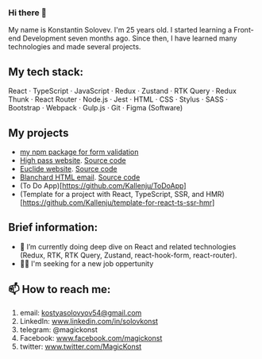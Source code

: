 ### Hi there 👋
My name is Konstantin Solovev. I'm 25 years old.
I started learning a Front-end Development seven months ago. Since then, I have learned many technologies and made several projects.


## My tech stack:
React · TypeScript · JavaScript · Redux · Zustand · RTK Query · Redux Thunk · React Router · Node.js · Jest · HTML · CSS · Stylus · SASS · Bootstrap · Webpack · Gulp.js · Git · Figma (Software)


## My projects
- [my npm package for form validation](https://github.com/Kallenju/simpower-validation)
- [High pass website](https://kallenju.github.io/high-pass/). [Source code](https://github.com/Kallenju/high-pass)
- [Euclide website](https://kallenju.github.io/euclid/). [Source code](https://github.com/Kallenju/euclid)
- [Blanchard HTML email](https://kallenju.github.io/blanchard-html-email/). [Source code](https://github.com/Kallenju/blanchard-html-email)
- (To Do App)[https://github.com/Kallenju/ToDoApp]
- (Template for a project with React, TypeScript, SSR, and HMR)[https://github.com/Kallenju/template-for-react-ts-ssr-hmr]


## Brief information:
- 🌱 I’m currently doing deep dive on React and related technologies (Redux, RTK, RTK Query, Zustand, react-hook-form, react-router).
- 🧑‍💼 I'm seeking for a new job oppertunity


## 📫 How to reach me:
1) email: kostyasolovyov54@gmail.com
2) LinkedIn: www.linkedin.com/in/solovkonst
3) telegram: @magickonst
4) Facebook: www.facebook.com/magickonst
5) twitter: www.twitter.com/MagicKonst
